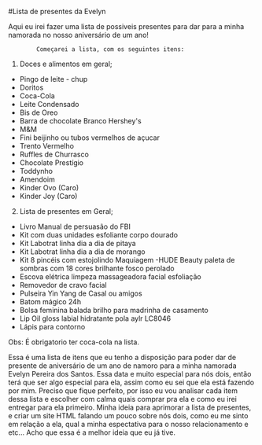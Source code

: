 #Lista de presentes da Evelyn

Aqui eu irei fazer uma lista de possiveis presentes para dar para a minha namorada no nosso aniversário de um ano!

            Começarei a lista, com os seguintes itens:

1. Doces e alimentos em geral;

- Pingo de leite - chup
- Doritos
- Coca-Cola
- Leite Condensado
- Bis de Oreo 
- Barra de chocolate Branco Hershey's
- M&M
- Fini beijinho ou tubos vermelhos de açucar
- Trento Vermelho
- Ruffles de Churrasco
- Chocolate Prestígio
- Toddynho
- Amendoim 
- Kinder Ovo (Caro)
- Kinder Joy (Caro)

2. Lista de presentes em Geral;

- Livro Manual de persuasão do FBI
- Kit com duas unidades esfoliante corpo dourado
- Kit Labotrat linha dia a dia de pitaya
- Kit Labotrat linha dia a dia  de morango
- Kit 8 pincéis com estojolindo Maquiagem
-HUDE Beauty paleta de sombras com 18 cores brilhante fosco perolado
- Escova elétrica limpeza massageadora facial esfoliação 
- Removedor de cravo facial 
- Pulseira Yin Yang de Casal ou amigos
- Batom mágico 24h 
- Bolsa feminina balada brilho para madrinha de casamento
- Lip Oil gloss labial hidratante pola aylr LC8046 
- Lápis para contorno

Obs: É obrigatorio ter coca-cola na lista.

Essa é uma lista de itens que eu tenho a disposição para poder dar de presente de aniversário de um ano de namoro para a minha namorada Evelyn Pereira dos Santos. Essa data e muito especial para nós dois, então terá que ser algo especial para ela, assim como eu sei que ela está fazendo por mim. Preciso que fique perfeito, por isso eu vou analisar cada item dessa lista e escolher com calma quais comprar pra ela e como eu irei entregar para ela primeiro. Minha ideia para aprimorar a lista de presentes, e criar um site HTML falando um pouco sobre nós dois, como eu me sinto em relação a ela, qual a minha espectativa para o nosso relacionamento e etc... Acho que essa é a melhor ideia que eu já tive. 
